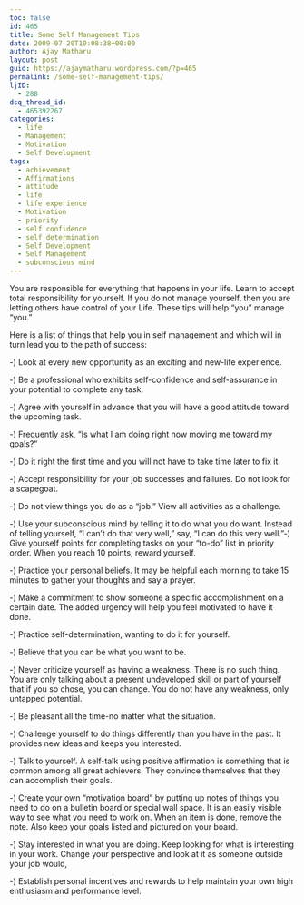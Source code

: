 ```yaml
---
toc: false
id: 465
title: Some Self Management Tips
date: 2009-07-20T10:08:38+00:00
author: Ajay Matharu
layout: post
guid: https://ajaymatharu.wordpress.com/?p=465
permalink: /some-self-management-tips/
ljID:
  - 288
dsq_thread_id:
  - 465392267
categories:
  - life
  - Management
  - Motivation
  - Self Development
tags:
  - achievement
  - Affirmations
  - attitude
  - life
  - life experience
  - Motivation
  - priority
  - self confidence
  - self determination
  - Self Development
  - Self Management
  - subconscious mind
---
```

You are responsible for everything that happens in your life. Learn to accept total responsibility for yourself. If you do not manage yourself, then you are letting others have control of your Life. These tips will help &#8220;you&#8221; manage &#8220;you.&#8221;

Here is a list of things that help you in self management and which will in turn lead you to the path of success:

-) Look at every new opportunity as an exciting and new-life experience.

-) Be a professional who exhibits self-confidence and self-assurance in your potential to complete any task.

-) Agree with yourself in advance that you will have a good attitude toward the upcoming task.

-) Frequently ask, &#8220;Is what I am doing right now moving me toward my goals?&#8221;

-) Do it right the first time and you will not have to take time later to fix it.

-) Accept responsibility for your job successes and failures. Do not look for a scapegoat.

-) Do not view things you do as a &#8220;job.&#8221; View all activities as a challenge.

-) Use your subconscious mind by telling it to do what you do want. Instead of telling yourself, &#8220;I can&#8217;t do that very well,&#8221; say, &#8220;I can do this very well.&#8221;-) Give yourself points for completing tasks on your &#8220;to-do&#8221; list in priority order. When you reach 10 points, reward yourself.

-) Practice your personal beliefs. It may be helpful each morning to take 15 minutes to gather your thoughts and say a prayer.

-) Make a commitment to show someone a specific accomplishment on a certain date. The added urgency will help you feel motivated to have it done.

-) Practice self-determination, wanting to do it for yourself.

-) Believe that you can be what you want to be.

-) Never criticize yourself as having a weakness. There is no such thing. You are only talking about a present undeveloped skill or part of yourself that if you so chose, you can change. You do not have any weakness, only untapped potential.

-) Be pleasant all the time-no matter what the situation.

-) Challenge yourself to do things differently than you have in the past. It provides new ideas and keeps you interested.

-) Talk to yourself. A self-talk using positive affirmation is something that is common among all great achievers. They convince themselves that they can accomplish their goals.

-) Create your own &#8220;motivation board&#8221; by putting up notes of things you need to do on a bulletin board or special wall space. It is an easily visible way to see what you need to work on. When an item is done, remove the note. Also keep your goals listed and pictured on your board.

-) Stay interested in what you are doing. Keep looking for what is interesting in your work. Change your perspective and look at it as someone outside your job would,

-) Establish personal incentives and rewards to help maintain your own high enthusiasm and performance level.
